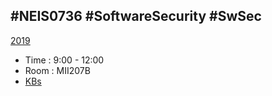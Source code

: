 ## #NEIS0736 #SoftwareSecurity #SwSec

[2019](2019)
* Time : 9:00 - 12:00
* Room : MII207B
* [KBs](https://gitlab.com/NEIS0736/2019/wikis/)